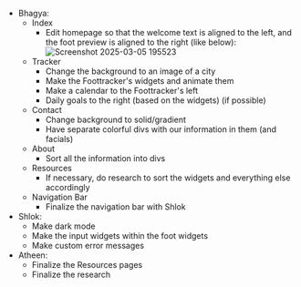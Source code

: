 - Bhagya:
   - Index
      - Edit homepage so that the welcome text is aligned to the left, and the foot preview is aligned to the right (like below):
         ![Screenshot 2025-03-05 195523](https://github.com/user-attachments/assets/de6e1230-17e3-4bc5-a7e4-c3fb6ff1d861)
   - Tracker
      - Change the background to an image of a city
      - Make the Foottracker's widgets and animate them
      - Make a calendar to the Foottracker's left
      - Daily goals to the right (based on the widgets) (if possible)
   - Contact
      - Change background to solid/gradient
      - Have separate colorful divs with our information in them (and facials)
   - About
     - Sort all the information into divs
  - Resources
     - If necessary, do research to sort the widgets and everything else accordingly
   - Navigation Bar
      - Finalize the navigation bar with Shlok
- Shlok:
   - Make dark mode
   - Make the input widgets within the foot widgets
   - Make custom error messages
- Atheen:
  - Finalize the Resources pages
  - Finalize the research
